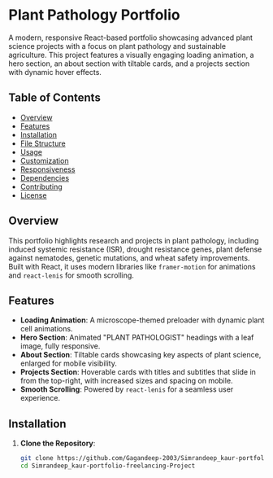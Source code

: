 # Plant Pathology Portfolio

A modern, responsive React-based portfolio showcasing advanced plant science projects with a focus on plant pathology and sustainable agriculture. This project features a visually engaging loading animation, a hero section, an about section with tiltable cards, and a projects section with dynamic hover effects.

## Table of Contents
- [Overview](#overview)
- [Features](#features)
- [Installation](#installation)
- [File Structure](#file-structure)
- [Usage](#usage)
- [Customization](#customization)
- [Responsiveness](#responsiveness)
- [Dependencies](#dependencies)
- [Contributing](#contributing)
- [License](#license)

## Overview
This portfolio highlights research and projects in plant pathology, including induced systemic resistance (ISR), drought resistance genes, plant defense against nematodes, genetic mutations, and wheat safety improvements. Built with React, it uses modern libraries like `framer-motion` for animations and `react-lenis` for smooth scrolling.

## Features
- **Loading Animation**: A microscope-themed preloader with dynamic plant cell animations.
- **Hero Section**: Animated "PLANT PATHOLOGIST" headings with a leaf image, fully responsive.
- **About Section**: Tiltable cards showcasing key aspects of plant science, enlarged for mobile visibility.
- **Projects Section**: Hoverable cards with titles and subtitles that slide in from the top-right, with increased sizes and spacing on mobile.
- **Smooth Scrolling**: Powered by `react-lenis` for a seamless user experience.

## Installation
1. **Clone the Repository**:
   ```bash
   git clone https://github.com/Gagandeep-2003/Simrandeep_kaur-portfolio-freelancing-Project.git
   cd Simrandeep_kaur-portfolio-freelancing-Project
